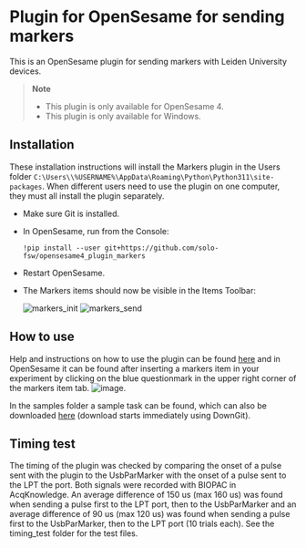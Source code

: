 # Plugin for OpenSesame for sending markers
This is an OpenSesame plugin for sending markers with Leiden University devices. 

> **Note**
> - This plugin is only available for OpenSesame 4.
> - This plugin is only available for Windows. 

## Installation
These installation instructions will install the Markers plugin in the Users folder `C:\Users\\%USERNAME%\AppData\Roaming\Python\Python311\site-packages`. When different users need to use the plugin on one computer, they must all install the plugin separately.

- Make sure Git is installed.

- In OpenSesame, run from the Console:

    `!pip install --user git+https://github.com/solo-fsw/opensesame4_plugin_markers`

- Restart OpenSesame. 

- The Markers items should now be visible in the Items Toolbar:

    ![markers_init](/opensesame_plugins/markers_init/markers_init_large.png)
    ![markers_send](/opensesame_plugins/markers_send/markers_send_large.png)

## How to use
Help and instructions on how to use the plugin can be found [here](https://github.com/solo-fsw/opensesame_plugin_markers/blob/main/opensesame_plugins/markers_init/markers_init.md) and in OpenSesame it can be found after inserting a markers item in your experiment by clicking on the blue questionmark in the upper right corner of the markers item tab. ![image](https://user-images.githubusercontent.com/56065641/217841460-634aee68-7b98-4154-8275-ac75337788e7.png).

In the samples folder a sample task can be found, which can also be downloaded [here](https://downgit.github.io/#/home?url=https://github.com/solo-fsw/opensesame_plugin_markers/tree/main/samples) (download starts immediately using DownGit).

## Timing test
The timing of the plugin was checked by comparing the onset of a pulse sent with the plugin to the UsbParMarker with the onset of a pulse sent to the LPT the port. Both signals were recorded with BIOPAC in AcqKnowledge. An average difference of 150 us (max 160 us) was found when sending a pulse first to the LPT port, then to the UsbParMarker and an average difference of 90 us (max 120 us) was found when sending a pulse first to the UsbParMarker, then to the LPT port (10 trials each). See the timing_test folder for the test files.

